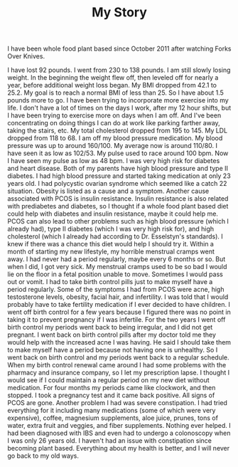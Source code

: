 ﻿---
layout: post
title: My Story
---

I have been whole food plant based since October 2011 after watching Forks Over Knives.

I have lost 92 pounds. I went from 230 to 138 pounds. I am still slowly losing weight.
In the beginning the weight flew off, then leveled off for nearly a year, before additional weight loss began.
My BMI dropped from 42.1 to 25.2. My goal is to reach a normal BMI of less than 25.
So I have about 1.5 pounds more to go.
I have been trying to incorporate more exercise into my life.
I don't have a lot of times on the days I work, after my 12 hour shifts, but I have been trying to exercise more on days when I am off.
And I've been concentrating on doing things I can do at work like parking farther away, taking the stairs, etc.
My total cholesterol dropped from 195 to 145. My LDL dropped from 118 to 68.
I am off my blood pressure medication.
My blood pressure was up to around 160/100. My average now is around 110/80.
I have seen it as low as 102/53.
My pulse used to race around 100 bpm.
Now I have seen my pulse as low as 48 bpm.
I was very high risk for diabetes and heart disease.
Both of my parents have high blood pressure and type II diabetes.
I had high blood pressure and started taking medication at only 23 years old.
I had polycystic ovarian syndrome which seemed like a catch 22 situation.
Obesity is listed as a cause and a symptom.
Another cause associated with PCOS is insulin resistance.
Insulin resistance is also related with prediabetes and diabetes, so I thought if a whole food plant based diet could help with diabetes and insulin resistance, maybe it could help me.
PCOS can also lead to other problems such as high blood pressure (which I already had), type II diabetes (which I was very high risk for), and high cholesterol (which I already had according to Dr. Esselstyn's standards).
I knew if there was a chance this diet would help I should try it.
Within a month of starting my new lifestyle, my horrible menstrual cramps went away.
I had never had a period regularly, maybe every 6 months or so.
But when I did, I got very sick.
My menstrual cramps used to be so bad I would lie on the floor in a fetal position unable to move.
Sometimes I would pass out or vomit.
I had to take birth control pills just to make myself have a period regularly.
Some of the symptoms I had from PCOS were acne, high testosterone levels, obesity, facial hair, and infertility.
I was told that I would probably have to take fertility medication if I ever decided to have children.
I went off birth control for a few years because I figured there was no point in taking it to prevent pregnancy if I was infertile.
For the two years I went off birth control my periods went back to being irregular, and I did not get pregnant.
I went back on birth control pills after my doctor told me they would help with the increased acne I was having.
He said I should take them to make myself have a period because not having one is unhealthy.
So I went back on birth control and my periods went back to a regular schedule.
When my birth control renewal came around I had some problems with the pharmacy and insurance company, so I let my prescription lapse.
I thought I would see if I could maintain a regular period on my new diet without medication.
For four months my periods came like clockwork, and then stopped.
I took a pregnancy test and it came back positive.
All signs of PCOS are gone.
Another problem I had was severe constipation.
I had tried everything for it including many medications (some of which were very expensive), coffee, magnesium supplements, aloe juice, prunes, tons of water, extra fruit and veggies, and fiber supplements.
Nothing ever helped.
I had been diagnosed with IBS and even had to undergo a colonoscopy when I was only 26 years old.
I haven't had an issue with constipation since becoming plant based.
Everything about my health is better, and I will never go back to my old ways.
